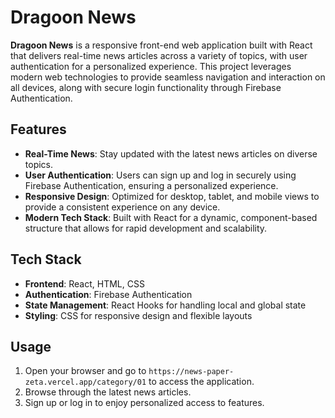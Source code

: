 
# Dragoon News

**Dragoon News** is a responsive front-end web application built with React that delivers real-time news articles across a variety of topics, with user authentication for a personalized experience. This project leverages modern web technologies to provide seamless navigation and interaction on all devices, along with secure login functionality through Firebase Authentication.

## Features

- **Real-Time News**: Stay updated with the latest news articles on diverse topics.
- **User Authentication**: Users can sign up and log in securely using Firebase Authentication, ensuring a personalized experience.
- **Responsive Design**: Optimized for desktop, tablet, and mobile views to provide a consistent experience on any device.
- **Modern Tech Stack**: Built with React for a dynamic, component-based structure that allows for rapid development and scalability.

## Tech Stack

- **Frontend**: React, HTML, CSS
- **Authentication**: Firebase Authentication
- **State Management**: React Hooks for handling local and global state
- **Styling**: CSS for responsive design and flexible layouts


## Usage

1. Open your browser and go to `https://news-paper-zeta.vercel.app/category/01` to access the application.
2. Browse through the latest news articles.
3. Sign up or log in to enjoy personalized access to features.

